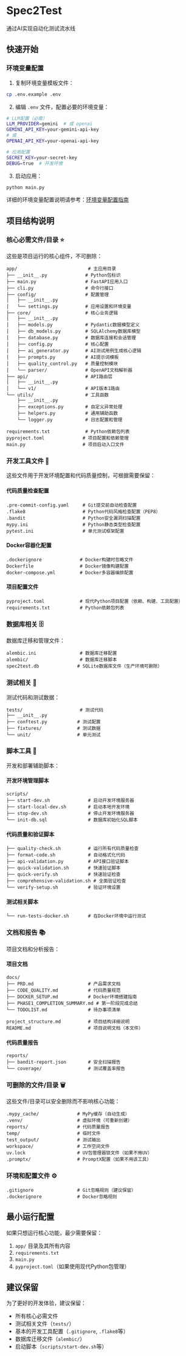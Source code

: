 # Spec2Test
通过AI实现自动化测试流水线

## 快速开始

### 环境变量配置

1. 复制环境变量模板文件：
```bash
cp .env.example .env
```

2. 编辑 `.env` 文件，配置必要的环境变量：
```bash
# LLM配置（必需）
LLM_PROVIDER=gemini  # 或 openai
GEMINI_API_KEY=your-gemini-api-key
# 或
OPENAI_API_KEY=your-openai-api-key

# 应用配置
SECRET_KEY=your-secret-key
DEBUG=true  # 开发环境
```

3. 启动应用：
```bash
python main.py
```

详细的环境变量配置说明请参考：[环境变量配置指南](docs/ENVIRONMENT_SETUP.md)

## 项目结构说明

### 核心必需文件/目录 ⭐

这些是项目运行的核心组件，不可删除：

```
app/                          # 主应用目录
├── __init__.py              # Python包标识
├── main.py                  # FastAPI应用入口
├── cli.py                   # 命令行接口
├── config/                  # 配置管理
│   ├── __init__.py
│   └── settings.py          # 应用设置和环境变量
├── core/                    # 核心业务逻辑
│   ├── __init__.py
│   ├── models.py            # Pydantic数据模型定义
│   ├── db_models.py         # SQLAlchemy数据库模型
│   ├── database.py          # 数据库连接和会话管理
│   ├── config.py            # 核心配置
│   ├── ai_generator.py      # AI测试用例生成核心逻辑
│   ├── prompts.py           # AI提示词模板
│   ├── quality_control.py   # 质量控制模块
│   └── parser/              # OpenAPI文档解析器
├── api/                     # API路由层
│   ├── __init__.py
│   └── v1/                  # API版本1路由
└── utils/                   # 工具函数
    ├── __init__.py
    ├── exceptions.py        # 自定义异常处理
    ├── helpers.py           # 通用辅助函数
    └── logger.py            # 日志配置和管理

requirements.txt             # Python依赖包列表
pyproject.toml              # 项目配置和依赖管理
main.py                     # 项目启动入口文件
```

### 开发工具文件 🔧

这些文件用于开发环境配置和代码质量控制，可根据需要保留：

#### 代码质量检查配置
```
.pre-commit-config.yaml     # Git提交前自动检查配置
.flake8                     # Python代码风格检查配置（PEP8）
.bandit                     # Python安全漏洞扫描配置
mypy.ini                    # Python静态类型检查配置
pytest.ini                  # 单元测试框架配置
```

#### Docker容器化配置
```
.dockerignore              # Docker构建时忽略文件
Dockerfile                 # Docker镜像构建配置
docker-compose.yml         # Docker多容器编排配置
```

#### 项目配置文件
```
pyproject.toml             # 现代Python项目配置（依赖、构建、工具配置）
requirements.txt           # Python依赖包列表
```

### 数据库相关 🗄️

数据库迁移和管理文件：

```
alembic.ini                # 数据库迁移配置
alembic/                   # 数据库迁移脚本
spec2test.db              # SQLite数据库文件（生产环境可删除）
```

### 测试相关 🧪

测试代码和测试数据：

```
tests/                     # 测试代码
├── __init__.py
├── conftest.py           # 测试配置
├── fixtures/             # 测试数据
└── unit/                 # 单元测试
```

### 脚本工具 📜

开发和部署辅助脚本：

#### 开发环境管理脚本
```
scripts/
├── start-dev.sh              # 启动开发环境服务器
├── start-local-dev.sh        # 启动本地开发环境
├── stop-dev.sh               # 停止开发环境服务器
└── init-db.sql               # 数据库初始化SQL脚本
```

#### 代码质量和验证脚本
```
├── quality-check.sh          # 运行所有代码质量检查
├── format-code.sh            # 自动格式化代码
├── api-validation.py         # API接口验证脚本
├── quick-validation.sh       # 快速验证脚本
├── quick-verify.sh           # 快速验证检查
├── comprehensive-validation.sh # 全面验证检查
└── verify-setup.sh           # 验证环境设置
```

#### 测试相关脚本
```
└── run-tests-docker.sh       # 在Docker环境中运行测试
```

### 文档和报告 📚

项目文档和分析报告：

#### 项目文档
```
docs/
├── PRD.md                    # 产品需求文档
├── CODE_QUALITY.md           # 代码质量规范
├── DOCKER_SETUP.md           # Docker环境搭建指南
├── PHASE1_COMPLETION_SUMMARY.md # 第一阶段完成总结
└── TODOLIST.md               # 待办事项清单

project_structure.md          # 项目结构详细说明
README.md                     # 项目说明文档（本文件）
```

#### 代码质量报告
```
reports/
├── bandit-report.json        # 安全扫描报告
└── coverage/                 # 测试覆盖率报告
```

### 可删除的文件/目录 🗑️

这些文件/目录可以安全删除而不影响核心功能：

```
.mypy_cache/              # MyPy缓存（自动生成）
.venv/                    # 虚拟环境（可重新创建）
reports/                  # 代码质量报告
temp/                     # 临时文件
test_output/              # 测试输出
workspace/                # 工作空间文件
uv.lock                   # UV包管理器锁文件（如果不用UV）
.promptx/                 # PromptX配置（如果不用该工具）
```

### 环境和配置文件 ⚙️

```
.gitignore                # Git忽略规则（建议保留）
.dockerignore             # Docker忽略规则
```

## 最小运行配置

如果只想运行核心功能，最少需要保留：

1. `app/` 目录及其所有内容
2. `requirements.txt`
3. `main.py`
4. `pyproject.toml`（如果使用现代Python包管理）

## 建议保留

为了更好的开发体验，建议保留：

- 所有核心必需文件
- 测试相关文件（`tests/`）
- 基本的开发工具配置（`.gitignore`, `.flake8`等）
- 数据库迁移文件（`alembic/`）
- 启动脚本（`scripts/start-dev.sh`等）
